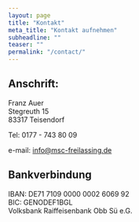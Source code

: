 ```yaml
---
layout: page
title: "Kontakt"
meta_title: "Kontakt aufnehmen"
subheadline: ""
teaser: ""
permalink: "/contact/"
---
```

## Anschrift:

Franz Auer  
Stegreuth 15  
83317 Teisendorf  
  
Tel: 0177 - 743 80 09  
  
e-mail: [info@msc-freilassing.de][1]



## Bankverbindung
  
IBAN: DE71 7109 0000 0002 6069 92  
BIC: GENODEF1BGL  
Volksbank Raiffeisenbank Obb S&uuml; e.G.  


 [1]: mailto:info@msc-freilassing.de 
